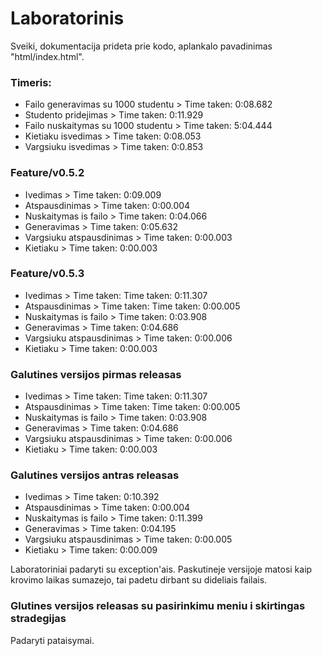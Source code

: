 # Laboratorinis
Sveiki, dokumentacija prideta prie kodo, aplankalo pavadinimas "html/index.html".

### Timeris:
- Failo generavimas su 1000 studentu > Time taken: 0:08.682
- Studento pridejimas > Time taken: 0:11.929
- Failo nuskaitymas su 1000 studentu > Time taken: 5:04.444
- Kietiaku isvedimas > Time taken: 0:08.053
- Vargsiuku isvedimas > Time taken: 0:0.853

### Feature/v0.5.2
- Ivedimas > Time taken: 0:09.009
- Atspausdinimas > Time taken: 0:00.004
- Nuskaitymas is failo > Time taken: 0:04.066
- Generavimas > Time taken: 0:05.632
- Vargsiuku atspausdinimas > Time taken: 0:00.003
- Kietiaku > Time taken: 0:00.003

### Feature/v0.5.3 
- Ivedimas > Time taken: Time taken: 0:11.307
- Atspausdinimas > Time taken: Time taken: 0:00.005
- Nuskaitymas is failo > Time taken: 0:03.908
- Generavimas > Time taken: 0:04.686
- Vargsiuku atspausdinimas > Time taken: 0:00.006
- Kietiaku > Time taken: 0:00.003

### Galutines versijos pirmas releasas
- Ivedimas > Time taken: Time taken: 0:11.307
- Atspausdinimas > Time taken: Time taken: 0:00.005
- Nuskaitymas is failo > Time taken: 0:03.908
- Generavimas > Time taken: 0:04.686
- Vargsiuku atspausdinimas > Time taken: 0:00.006
- Kietiaku > Time taken: 0:00.003

### Galutines versijos antras releasas
- Ivedimas > Time taken: 0:10.392
- Atspausdinimas > Time taken: 0:00.004
- Nuskaitymas is failo > Time taken: 0:11.399
- Generavimas > Time taken: 0:04.195
- Vargsiuku atspausdinimas > Time taken: 0:00.005
- Kietiaku > Time taken: 0:00.009

Laboratoriniai padaryti su exception'ais. Paskutineje versijoje matosi kaip krovimo laikas sumazejo, tai padetu dirbant su dideliais failais.

### Glutines versijos releasas su pasirinkimu meniu i skirtingas stradegijas

Padaryti pataisymai.
